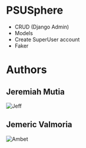 # PSUSphere
- CRUD (Django Admin)
- Models
- Create SuperUser account
- Faker

# Authors
## Jeremiah Mutia

![Jeff](https://avatars.githubusercontent.com/u/132559205?v=4)

## Jemeric Valmoria

![Ambet](https://avatars.githubusercontent.com/u/132963774?v=4)
